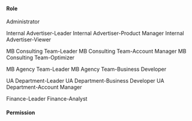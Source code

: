 #### Role

Administrator

Internal Advertiser-Leader
Internal Advertiser-Product Manager
Internal Advertiser-Viewer

MB Consulting Team-Leader
MB Consulting Team-Account Manager
MB Consulting Team-Optimizer

MB Agency Team-Leader
MB Agency Team-Business Developer

UA Department-Leader
UA Department-Business Developer
UA Department-Account Manager

Finance-Leader
Finance-Analyst


#### Permission

